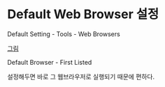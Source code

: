# Default Web Browser 설정

Default Setting - Tools - Web Browsers

[그림](../img/webstorm2.png)

Default Browser - First Listed

설정해두면 바로 그 웹브라우저로 실행되기 때문에 편하다.